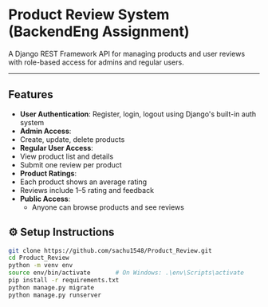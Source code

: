 # Product Review System (BackendEng Assignment)

A Django REST Framework API for managing products and user reviews with role-based access for admins and regular users.

---

## Features

-  **User Authentication**: Register, login, logout using Django's built-in auth system
-  **Admin Access**:
  - Create, update, delete products
-  **Regular User Access**:
  - View product list and details
  - Submit one review per product
-  **Product Ratings**:
  - Each product shows an average rating
  - Reviews include 1–5 rating and feedback
- **Public Access**:
  - Anyone can browse products and see reviews


## ⚙ Setup Instructions

```bash
git clone https://github.com/sachu1548/Product_Review.git
cd Product_Review
python -m venv env
source env/bin/activate       # On Windows: .\env\Scripts\activate
pip install -r requirements.txt
python manage.py migrate
python manage.py runserver
